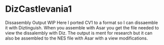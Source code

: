 # DizCastlevania1
Dissasembly Output WIP
Here I ported CV1 to a format so I can dissaemble it with Diztinguish. When you assemble with Asar you get the file needed to view the dissalembly with Diz.
The output is ment for research but it can also be assembled to the NES file with Asar with a view modifications. 
